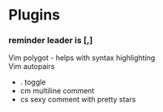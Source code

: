 # Plugins
### reminder leader is [,]

Vim polygot - helps with syntax highlighting\
Vim autopairs
- <leader>.<space> toggle
- <leader>cm multiline comment
- <leader>cs sexy comment with pretty stars

